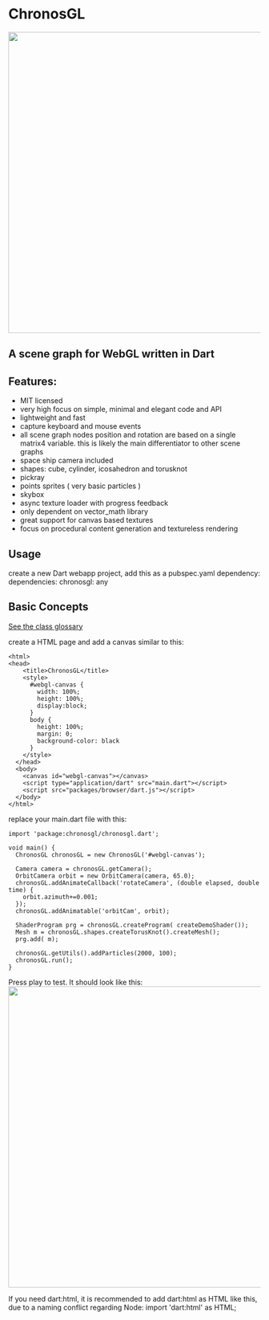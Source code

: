 # ChronosGL


<img src="http://i.imgur.com/JkaU6LF.png" style="width: 600px;"/>

A scene graph for WebGL written in Dart
---------------------------------------

## Features:

* MIT licensed
* very high focus on simple, minimal and elegant code and API
* lightweight and fast
* capture keyboard and mouse events
* all scene graph nodes position and rotation are based on a single matrix4 variable.
  this is likely the main differentiator to other scene graphs
* space ship camera included
* shapes: cube, cylinder, icosahedron and torusknot
* pickray
* points sprites ( very basic particles )
* skybox
* async texture loader with progress feedback
* only dependent on vector_math library
* great support for canvas based textures
* focus on procedural content generation and textureless rendering


## Usage

create a new Dart webapp project, add this as a pubspec.yaml dependency:
dependencies:
  chronosgl: any

## Basic Concepts

[See the class glossary](class_glossary.md)



create a HTML page and add a canvas similar to this:

	<html>
	<head>
	    <title>ChronosGL</title>
	    <style>
	      #webgl-canvas {
	        width: 100%;
	        height: 100%;
	        display:block;
	      }
	      body {
	        height: 100%;
	        margin: 0;
	        background-color: black
	      }
	    </style>
	  </head>
	  <body>
	    <canvas id="webgl-canvas"></canvas>
	    <script type="application/dart" src="main.dart"></script>
	    <script src="packages/browser/dart.js"></script>
	  </body>
	</html>

replace your main.dart file with this:

	import 'package:chronosgl/chronosgl.dart';
	
	void main() {
	  ChronosGL chronosGL = new ChronosGL('#webgl-canvas');
      
	  Camera camera = chronosGL.getCamera();
	  OrbitCamera orbit = new OrbitCamera(camera, 65.0);
	  chronosGL.addAnimateCallback('rotateCamera', (double elapsed, double time) {
	    orbit.azimuth+=0.001;
	  });
	  chronosGL.addAnimatable('orbitCam', orbit);
	  
	  ShaderProgram prg = chronosGL.createProgram( createDemoShader());
	  Mesh m = chronosGL.shapes.createTorusKnot().createMesh();
	  prg.add( m);
      
	  chronosGL.getUtils().addParticles(2000, 100);
	  chronosGL.run();
	}

Press play to test. It should look like this:  
<img src="http://i.imgur.com/Zb1XyCG.png" style="width: 600px;"/>

If you need dart:html, it is recommended to add dart:html as HTML like this, due to a naming conflict regarding Node:
import 'dart:html' as HTML;


